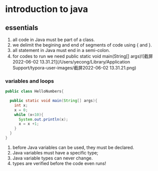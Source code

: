 # introduction to java

## essentials

1. all code in Java must be part of a class.
2. we delimit the begining and end of segments of code using { and }.
3. all statement in Java must end in a semi-colon.
4. for codes to run we need public static void main(String[] args)![截屏2022-06-02 13.31.21](/Users/yecong/Library/Application Support/typora-user-images/截屏2022-06-02 13.31.21.png)

### variables and loops

```java
public class HelloNumbers{
  
  public static void main(String[] args){
    int x;
    x = 0;
    while (x<10){
      System.out.println(x);
      x = x +1;
    }
  }
}
```

1. before Java variables can be used, they must be declared.
2. Java variables must have a specific type;
3. Java variable types can never change.
4. types are verified before the code even runs!



